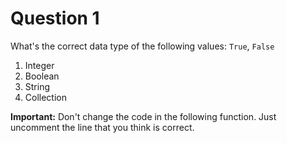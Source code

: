 # Question 1

What's the correct data type of the following values: `True`, `False`

  1. Integer
  2. Boolean
  3. String
  4. Collection

**Important:** Don't change the code in the following function. Just uncomment the line that you think is correct.
